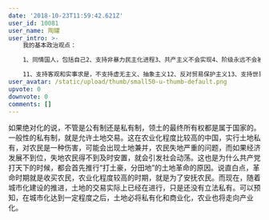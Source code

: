 ```yaml
---
date: '2018-10-23T11:59:42.621Z'
user_id: 10081
user_name: 陶罐
user_intro: >-
    我的基本政治观点：

    1、同情国人，包括自己2、支持非暴力民主化进程3、共产主义不会实现4、阶级永远不会被消灭5、反对任何危害国民的暴力行为6、认为不存在真正的民主7、支持有限的言论自由，反对诋毁、侮辱、扣帽子等言语行为8、反对战争，支持自卫9、反对军演、军事竞赛10、反对霸权主义

    11、支持客观和实事求是，不支持虚无主义、抽象主义12、反对贸易保护主义13、支持世界各地的民族自立运动和民主运动
user_avatar: /static/upload/thumb/small50-u-thumb-default.png
upvote: 0
downvote: 0
comments: []
---
```


如果绝对化的说，不管是公有制还是私有制，领土的最终所有权都是属于国家的。一般性的私有制，就是允许土地交易。这在农业化程度比较高的中国，实行土地私有，对农民是一种伤害，可能会出现土地兼并，农民失地严重的问题，而如果经济发展不到位，失地农民得不到及时安置，就会引发社会动荡。这也是为什么共产党打天下的时候，都会首先推行“打土豪，分田地”的土地革命的原因。说直白点，革命时期就是收买农民，农业化程度较高的时期，就是为了安抚农民。而现在，随着城市化建设的推进，土地的交易实际上已经在进行，只是还没有立法私有。可以预知，在城市化达到一定程度之后，土地必将私有化和商业化，农业也将走向产业化。
